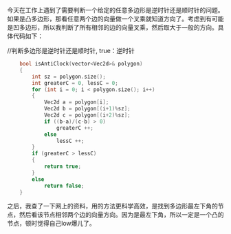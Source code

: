 今天在工作上遇到了需要判断一个给定的任意多边形是逆时针还是顺时针的问题。
如果是凸多边形，那看任意两个边的向量做一个叉乘就知道方向了。考虑到有可能是凹多边形，所以我判断了所有相邻的边的向量叉乘，然后取大于一般的方向。具体代码如下：


//判断多边形是逆时针还是顺时针, true：逆时针

```c
	bool isAntiClock(vector<Vec2d>& polygon)
	{
		int sz = polygon.size();
		int greaterC = 0, lessC = 0;
		for (int i = 0; i < polygon.size(); i++)
		{
			Vec2d a = polygon[i];
			Vec2d b = polygon[(i+1)%sz];
			Vec2d c = polygon[(i+2)%sz];
			if ((b-a)/(c-b) > 0)
				greaterC ++;
			else
				lessC ++;
		}
		if (greaterC > lessC)
		{
			return true;
		}
		else
			return false;
	}
```
之后，我查了一下网上的资料，用的方法更科学高效，是找到多边形最左下角的节点，然后看该节点相邻两个边的向量方向。因为是最左下角，所以一定是一个凸的节点，顿时觉得自己low爆儿了。

